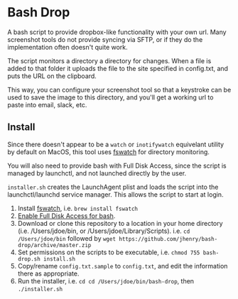 # Bash Drop

A bash script to provide dropbox-like functionality with your own url.  Many screenshot tools do not provide syncing via SFTP, or if they do the implementation often doesn't quite work.  

The script monitors a directory a directory for changes.  When a file is added to that folder it uploads the file to the site specified in config.txt, and puts the URL on the clipboard.  

This way, you can configure your screenshot tool so that a keystroke can be used to save the image to this directory, and you'll get a working url to paste into email, slack, etc.

## Install

Since there doesn't appear to be a ``watch`` or ``inotifywatch`` equivelant utility by default on MacOS, this tool uses [fswatch](https://github.com/emcrisostomo/fswatch) for directory monitoring.  

You will also need to provide bash with Full Disk Access, since the script is managed by launchctl, and not launched directly by the user.

``installer.sh`` creates the LaunchAgent plist and loads the script into the launchctl/launchd service manager.  This allows the script to start at login.

1. Install [fswatch](https://github.com/emcrisostomo/fswatch), i.e. ``brew install fswatch``
1. [Enable Full Disk Access for bash](https://apple.stackexchange.com/a/384314/409253).
1. Download or clone this repository to a location in your home directory (i.e. /Users/jdoe/bin, or /Users/jdoe/Library/Scripts). i.e. ``cd /Users/jdoe/bin`` followed by ``wget https://github.com/jhenry/bash-drop/archive/master.zip`` 
1. Set permissions on the scripts to be executable, i.e. ``chmod 755 bash-drop.sh install.sh``
1. Copy/rename ``config.txt.sample`` to ``config.txt``, and edit the information there as appropriate.
1. Run the installer, i.e. ``cd cd /Users/jdoe/bin/bash-drop``, then ``./installer.sh``  


